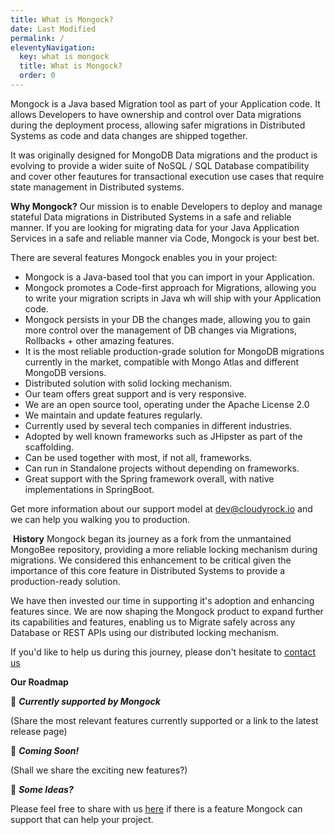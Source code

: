 ```yaml
---
title: What is Mongock?
date: Last Modified 
permalink: /
eleventyNavigation:
  key: what is mongock 
  title: What is Mongock?
  order: 0
---
```

Mongock is a Java based Migration tool as part of your Application code. It allows Developers to have ownership and control over Data migrations during the deployment process, allowing safer migrations in Distributed Systems as code and data changes are shipped together. 

It was originally designed for MongoDB Data migrations and the product is evolving to provide a wider suite of NoSQL / SQL Database compatibility and cover other feautures for transactional execution use cases that require state management in Distributed systems. 

**Why Mongock?**
Our mission is to enable Developers to deploy and manage stateful Data migrations in Distributed Systems in a safe and reliable manner. If you are looking for migrating data for your Java Application Services in a safe and reliable manner via Code, Mongock is your best bet.

There are several features Mongock enables you in your project:
- Mongock is a Java-based tool that you can import in your Application.
- Mongock promotes a Code-first approach for Migrations, allowing you to write your migration scripts in Java wh will ship with your Application code.
- Mongock persists in your DB the changes made, allowing you to gain more control over the management of DB changes via Migrations, Rollbacks + other amazing features.
- It is the most reliable production-grade solution for MongoDB migrations currently in the market, compatible with Mongo Atlas and different MongoDB versions.
- Distributed solution with solid locking mechanism.
- Our team offers great support and is very responsive.
- We are an open source tool, operating under the Apache License 2.0 
- We maintain and update features regularly.
- Currently used by several tech companies in different industries.
- Adopted by well known frameworks such as JHipster as part of the scaffolding.
- Can be used together with most, if not all, frameworks.
- Can run in Standalone projects without depending on frameworks.
- Great support with the Spring framework overall, with native implementations in SpringBoot.

Get more information about our support model at dev@cloudyrock.io​ and we can help you walking you to production. 

​
**History**
Mongock began its journey as a fork from the unmantained MongoBee repository, providing a more reliable locking mechanism during migrations. We considered this enhancement to be critical given the importance of this core feature in Distributed Systems to provide a production-ready solution. 

We have then invested our time in supporting it's adoption and enhancing features since. We are now shaping the Mongock product to expand further its capabilities and features, enabling us to Migrate safely across any Database or REST APIs using our distributed locking mechanism.

If you'd like to help us during this journey, please don't hesitate to [contact us](mailto:dev@cloudyrock.io)


 **Our Roadmap**

🚀  ***Currently supported by Mongock***

(Share the most relevant features currently supported or a link to the latest release page)

🤖  ***Coming Soon!*** 

(Shall we share the exciting new features?)

🧠  ***Some Ideas?***

Please feel free to share with us [here](mailto:dev@cloudyrock.io) if there is a feature Mongock can support that can help your project. 